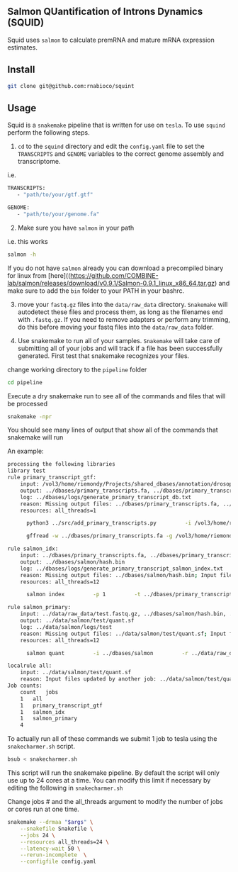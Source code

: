 
## Salmon QUantification of Introns Dynamics (SQUID)

Squid uses `salmon` to calculate premRNA and mature mRNA expression estimates. 

## Install

```bash
git clone git@github.com:rnabioco/squint
```

## Usage

Squid is a `snakemake` pipeline that is written for use on `tesla`. To use `squind` 
perform the following steps.

1) `cd` to the `squind` directory and edit the `config.yaml` file to set the `TRANSCRIPTS` and `GENOME` variables to the correct 
   genome assembly and transcriptome. 

i.e.
```bash
TRANSCRIPTS:
   - "path/to/your/gtf.gtf"

GENOME:
   - "path/to/your/genome.fa"
```

2) Make sure you have `salmon` in your path

i.e. this works
```bash
salmon -h
```

If you do not have `salmon` already you can download a precompiled binary for linux from [here]((https://github.com/COMBINE-lab/salmon/releases/download/v0.9.1/Salmon-0.9.1_linux_x86_64.tar.gz)
and make sure to add the `bin` folder to your PATH in your bashrc. 

3) move your `fastq.gz` files into the `data/raw_data` directory. `Snakemake` will autodetect these files and process
them, as long as the filenames end with `.fastq.gz`. If you need to remove adapters or perform any trimming, do this
before moving your fastq files into the `data/raw_data` folder.

4) Use snakemake to run all of your samples. `Snakemake` will take care of submitting all of your jobs and will track if
a file has been successfully generated. First test that snakemake recognizes your files.

change working directory to the `pipeline` folder
```bash
cd pipeline
```

Execute a dry snakemake run to see all of the commands and files that will be processed

```bash
snakemake -npr 
```

You should see many lines of output that show all of the commands that snakemake will run

An example:
```bash
processing the following libraries
library test
rule primary_transcript_gtf:
    input: /vol3/home/riemondy/Projects/shared_dbases/annotation/drosophila/Drosophila_melanogaster.BDGP6.84.gtf
    output: ../dbases/primary_transcripts.fa, ../dbases/primary_transcripts.gtf
    log: ../dbases/logs/generate_primary_transcript_db.txt
    reason: Missing output files: ../dbases/primary_transcripts.fa, ../dbases/primary_transcripts.gtf
    resources: all_threads=1

      python3 ../src/add_primary_transcripts.py         -i /vol3/home/riemondy/Projects/shared_dbases/annotation/drosophila/Drosophila_melanogaster.BDGP6.84.gtf         -r "gene"         -a "gene_id" > ../dbases/primary_transcripts.gtf

      gffread -w ../dbases/primary_transcripts.fa -g /vol3/home/riemondy/Projects/shared_dbases/genomes/drosophila/Drosophila_melanogaster.BDGP6.dna.toplevel.fa ../dbases/primary_transcripts.gtf

rule salmon_idx:
    input: ../dbases/primary_transcripts.fa, ../dbases/primary_transcripts.gtf
    output: ../dbases/salmon/hash.bin
    log: ../dbases/logs/generate_primary_transcript_salmon_index.txt
    reason: Missing output files: ../dbases/salmon/hash.bin; Input files updated by another job: ../dbases/primary_transcripts.fa, ../dbases/primary_transcripts.gtf
    resources: all_threads=12

      salmon index         -p 1         -t ../dbases/primary_transcripts.fa         --type "quasi"         -i ../dbases/salmon

rule salmon_primary:
    input: ../data/raw_data/test.fastq.gz, ../dbases/salmon/hash.bin, ../dbases/primary_transcripts.gtf
    output: ../data/salmon/test/quant.sf
    log: ../data/salmon/logs/test
    reason: Missing output files: ../data/salmon/test/quant.sf; Input files updated by another job: ../dbases/salmon/hash.bin, ../dbases/primary_transcripts.gtf
    resources: all_threads=12

      salmon quant         -i ../dbases/salmon         -r ../data/raw_data/test.fastq.gz         -o ../data/salmon/test         -p 1         --numBootstraps 50         --libType 'SR'         -g ../dbases/primary_transcripts.gtf

localrule all:
    input: ../data/salmon/test/quant.sf
    reason: Input files updated by another job: ../data/salmon/test/quant.sf
Job counts:
    count   jobs
    1   all
    1   primary_transcript_gtf
    1   salmon_idx
    1   salmon_primary
    4
```

To actually run all of these commands we submit 1 job to tesla using the
`snakecharmer.sh` script.

```bash
bsub < snakecharmer.sh
```

This script will run the snakemake pipeline. By default the script will only use up to 24 cores at a time. 
You can modify this limit if necessary by editing the following in `snakecharmer.sh`

Change jobs # and the all_threads argument to modify the number of jobs or cores run at one time. 
```bash
snakemake --drmaa "$args" \
    --snakefile Snakefile \
    --jobs 24 \
    --resources all_threads=24 \
    --latency-wait 50 \
    --rerun-incomplete  \
    --configfile config.yaml
```


